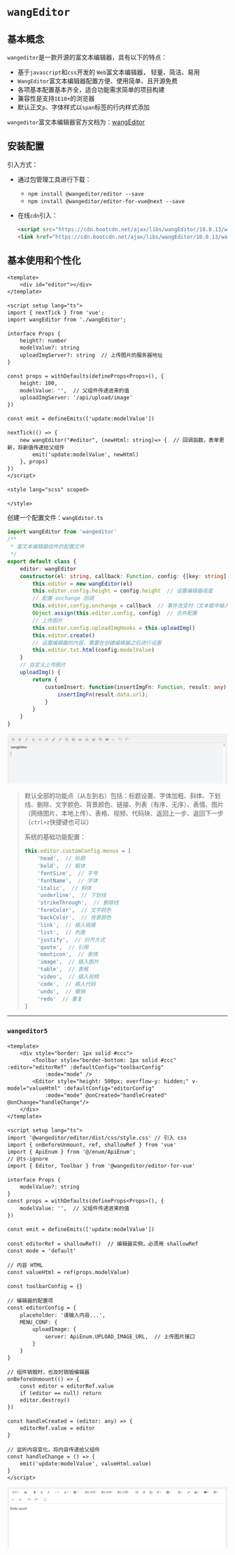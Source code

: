 # `wangEditor`

## 基本概念

`wangeditor`是一款开源的富文本编辑器，具有以下的特点：

- 基于`javascript`和`css`开发的 `Web`富文本编辑器， 轻量、简洁、易用
- `WangEditor`富文本编辑器配置方便、使用简单、且开源免费
- 各项基本配置基本齐全，适合功能需求简单的项目构建
- 兼容性是支持`IE10+`的浏览器
- 默认正文`p`、字体样式以`span`标签的行内样式添加

`wangeditor`富文本编辑器官方文档为：[wangEditor](https://www.wangeditor.com/)



## 安装配置

引入方式：

- 通过包管理工具进行下载：

  - `npm install @wangeditor/editor --save`
  - `npm install @wangeditor/editor-for-vue@next --save`

- 在线`cdn`引入：

  ```html
  <script src="https://cdn.bootcdn.net/ajax/libs/wangEditor/10.0.13/wangEditor.min.js"></script>
  <link href="https://cdn.bootcdn.net/ajax/libs/wangEditor/10.0.13/wangEditor.min.css" rel="stylesheet">
  ```



## 基本使用和个性化

```vue
<template>
    <div id="editor"></div>
</template>

<script setup lang="ts">
import { nextTick } from 'vue';
import wangEditor from './wangEditor';

interface Props {
    height?: number
    modelValue?: string
    uploadImgServer?: string  // 上传图片的服务器地址
}

const props = withDefaults(defineProps<Props>(), {
    height: 100,
    modelValue: '',  // 父组件传递进来的值
    uploadImgServer: '/api/upload/image'
})

const emit = defineEmits(['update:modelValue'])

nextTick(() => {
    new wangEditor("#editor", (newHtml: string)=> {  // 回调函数，表单更新，将新值传递给父组件
        emit('update:modelValue', newHtml)
    }, props)
})
</script>

<style lang="scss" scoped>

</style>
```

创建一个配置文件：`wangEditor.ts`

```ts
import wangEditor from 'wangeditor'
/**
 * 富文本编辑器组件的配置文件
 */
export default class {
    editor: wangEditor
    constructor(el: string, callback: Function, config: {[key: string]: any}) {
        this.editor = new wangEditor(el)
        this.editor.config.height = config.height  // 设置编辑器高度
        // 配置 onchange 回调
        this.editor.config.onchange = callback  // 事件改变时（文本框中输入内容时），触发回调函数，执行回调函数的内容
        Object.assign(this.editor.config, config)  // 合并配置
        // 上传图片
        this.editor.config.uploadImgHooks = this.uploadImg()
        this.editor.create()
        // 设置编辑器的内容，需要在创建编辑器之后进行设置
        this.editor.txt.html(config.modelValue)
    }
    // 自定义上传图片
    uploadImg() {
        return {
            customInsert: function(insertImgFn: Function, result: any) {
                insertImgFn(result.data.url);
            }
        }
    }
}
```

![image-20250508102102677](../images/image-20250508102102677.png)

> 默认全部的功能点（从左到右）包括：标题设置、字体加粗、斜体、下划线、删除、文字颜色、背景颜色、链接、列表（有序、无序）、表情、图片（网络图片、本地上传）、表格、视频、代码块、返回上一步、返回下一步（`ctrl+z`快捷键也可以）
>
> 系统的基础功能配置：
>
> ```ts
> this.editor.customConfig.menus = [
>     'head',  // 标题
>     'bold',  // 粗体
>     'fontSize',  // 字号
>     'fontName',  // 字体
>     'italic',  // 斜体
>     'underline',  // 下划线
>     'strikeThrough',  // 删除线
>     'foreColor',  // 文字颜色
>     'backColor',  // 背景颜色
>     'link',  // 插入链接
>     'list',  // 列表
>     'justify',  // 对齐方式
>     'quote',  // 引用
>     'emoticon',  // 表情
>     'image',  // 插入图片
>     'table',  // 表格
>     'video',  // 插入视频
>     'code',  // 插入代码
>     'undo',  // 撤销
>     'redo'  // 重复
> ]
> ```

***

### `wangeditor5`

```vue
<template>
    <div style="border: 1px solid #ccc">
        <Toolbar style="border-bottom: 1px solid #ccc" :editor="editorRef" :defaultConfig="toolbarConfig"
            :mode="mode" />
        <Editor style="height: 500px; overflow-y: hidden;" v-model="valueHtml" :defaultConfig="editorConfig"
            :mode="mode" @onCreated="handleCreated" @onChange="handleChange"/>
    </div>
</template>

<script setup lang="ts">
import '@wangeditor/editor/dist/css/style.css' // 引入 css
import { onBeforeUnmount, ref, shallowRef } from 'vue'
import { ApiEnum } from '@/enum/ApiEnum';
// @ts-ignore
import { Editor, Toolbar } from '@wangeditor/editor-for-vue'

interface Props {
    modelValue?: string
}
const props = withDefaults(defineProps<Props>(), {
    modelValue: '',  // 父组件传递进来的值
})

const emit = defineEmits(['update:modelValue'])

const editorRef = shallowRef()  // 编辑器实例，必须用 shallowRef
const mode = 'default'

// 内容 HTML
const valueHtml = ref(props.modelValue)

const toolbarConfig = {}

// 编辑器的配置项
const editorConfig = { 
    placeholder: '请输入内容...',  
    MENU_CONF: {
        uploadImage: {
            server: ApiEnum.UPLOAD_IMAGE_URL,  // 上传图片接口
        }
    }
}

// 组件销毁时，也及时销毁编辑器
onBeforeUnmount(() => {
    const editor = editorRef.value
    if (editor == null) return
    editor.destroy()
})

const handleCreated = (editor: any) => {
    editorRef.value = editor
}

// 监听内容变化，将内容传递给父组件
const handleChange = () => {
    emit('update:modelValue', valueHtml.value)
}
</script>
```

![image-20250509212144896](../images/image-20250509212144896.png)
